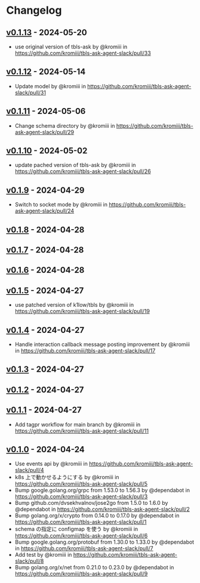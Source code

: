 # Changelog

## [v0.1.13](https://github.com/kromiii/tbls-ask-agent-slack/compare/v0.1.12...v0.1.13) - 2024-05-20
- use original version of tbls-ask by @kromiii in https://github.com/kromiii/tbls-ask-agent-slack/pull/33

## [v0.1.12](https://github.com/kromiii/tbls-ask-agent-slack/compare/v0.1.11...v0.1.12) - 2024-05-14
- Update model by @kromiii in https://github.com/kromiii/tbls-ask-agent-slack/pull/31

## [v0.1.11](https://github.com/kromiii/tbls-ask-agent-slack/compare/v0.1.10...v0.1.11) - 2024-05-06
- Change schema directory by @kromiii in https://github.com/kromiii/tbls-ask-agent-slack/pull/29

## [v0.1.10](https://github.com/kromiii/tbls-ask-agent-slack/compare/v0.1.9...v0.1.10) - 2024-05-02
- update pached version of tbls-ask by @kromiii in https://github.com/kromiii/tbls-ask-agent-slack/pull/26

## [v0.1.9](https://github.com/kromiii/tbls-ask-agent-slack/compare/v0.1.8...v0.1.9) - 2024-04-29
- Switch to socket mode by @kromiii in https://github.com/kromiii/tbls-ask-agent-slack/pull/24

## [v0.1.8](https://github.com/kromiii/tbls-ask-agent-slack/compare/v0.1.7...v0.1.8) - 2024-04-28

## [v0.1.7](https://github.com/kromiii/tbls-ask-agent-slack/compare/v0.1.6...v0.1.7) - 2024-04-28

## [v0.1.6](https://github.com/kromiii/tbls-ask-agent-slack/compare/v0.1.5...v0.1.6) - 2024-04-28

## [v0.1.5](https://github.com/kromiii/tbls-ask-agent-slack/compare/v0.1.4...v0.1.5) - 2024-04-27
- use patched version of k1low/tbls by @kromiii in https://github.com/kromiii/tbls-ask-agent-slack/pull/19

## [v0.1.4](https://github.com/kromiii/tbls-ask-agent-slack/compare/v0.1.3...v0.1.4) - 2024-04-27
- Handle interaction callback message posting improvement by @kromiii in https://github.com/kromiii/tbls-ask-agent-slack/pull/17

## [v0.1.3](https://github.com/kromiii/tbls-ask-agent-slack/compare/v0.1.2...v0.1.3) - 2024-04-27

## [v0.1.2](https://github.com/kromiii/tbls-ask-agent-slack/compare/v0.1.1...v0.1.2) - 2024-04-27

## [v0.1.1](https://github.com/kromiii/tbls-ask-agent-slack/compare/v0.1.0...v0.1.1) - 2024-04-27
- Add tagpr workflow for main branch by @kromiii in https://github.com/kromiii/tbls-ask-agent-slack/pull/11

## [v0.1.0](https://github.com/kromiii/tbls-ask-agent-slack/commits/v0.1.0) - 2024-04-24
- Use events api by @kromiii in https://github.com/kromiii/tbls-ask-agent-slack/pull/4
- k8s 上で動かせるようにする by @kromiii in https://github.com/kromiii/tbls-ask-agent-slack/pull/5
- Bump google.golang.org/grpc from 1.53.0 to 1.56.3 by @dependabot in https://github.com/kromiii/tbls-ask-agent-slack/pull/3
- Bump github.com/dvsekhvalnov/jose2go from 1.5.0 to 1.6.0 by @dependabot in https://github.com/kromiii/tbls-ask-agent-slack/pull/2
- Bump golang.org/x/crypto from 0.14.0 to 0.17.0 by @dependabot in https://github.com/kromiii/tbls-ask-agent-slack/pull/1
- schema の指定に configmap を使う by @kromiii in https://github.com/kromiii/tbls-ask-agent-slack/pull/6
- Bump google.golang.org/protobuf from 1.30.0 to 1.33.0 by @dependabot in https://github.com/kromiii/tbls-ask-agent-slack/pull/7
- Add test by @kromiii in https://github.com/kromiii/tbls-ask-agent-slack/pull/8
- Bump golang.org/x/net from 0.21.0 to 0.23.0 by @dependabot in https://github.com/kromiii/tbls-ask-agent-slack/pull/9
